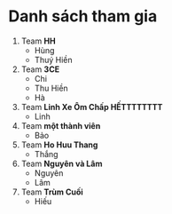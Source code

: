 # Danh sách tham gia

1. Team **HH**
    - Hùng
    - Thuý Hiền
2. Team **3CE**
    - Chi
    - Thu Hiền
    - Hà
3. Team **Linh Xe Ôm Chấp HẾTTTTTTTT**
    - Linh
4. Team **một thành viên**
    - Bảo
5. Team **Ho Huu Thang**
    - Thắng
6. Team **Nguyên và Lâm**
    - Nguyên
    - Lâm
7. Team **Trùm Cuối**
    - Hiếu

   

